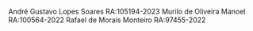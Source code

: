 André Gustavo Lopes Soares RA:105194-2023
Murilo de Oliveira Manoel RA:100564-2022
Rafael de Morais Monteiro RA:97455-2022
